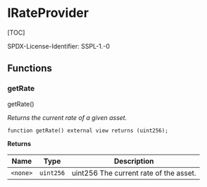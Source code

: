 # IRateProvider

[TOC]

SPDX-License-Identifier: SSPL-1.-0


## Functions
### getRate

getRate()

*Returns the current rate of a given asset.*


```solidity
function getRate() external view returns (uint256);
```
**Returns**

|Name|Type|Description|
|----|----|-----------|
|`<none>`|`uint256`|uint256 The current rate of the asset.|


